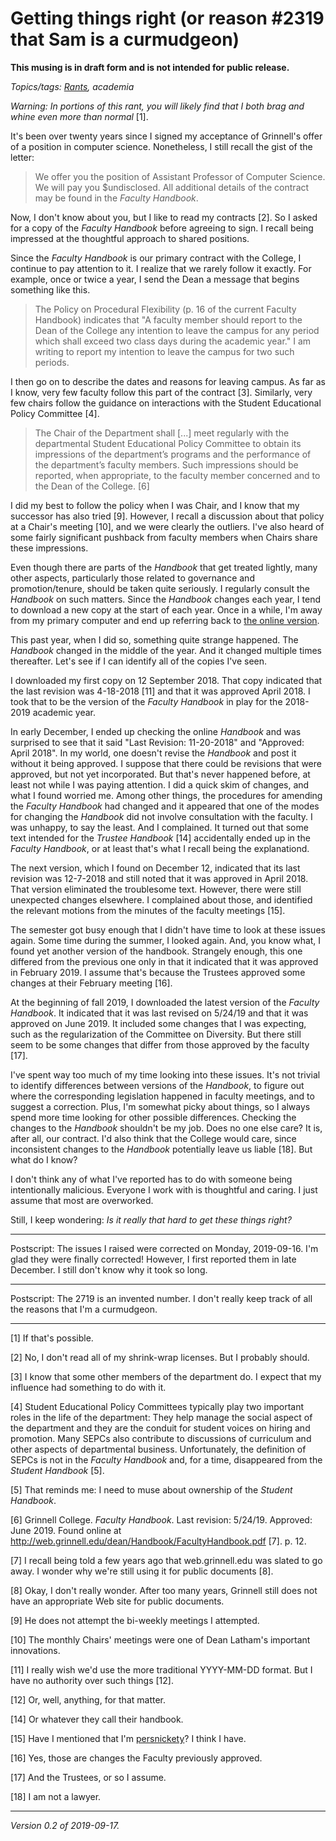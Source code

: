 Getting things right (or reason #2319 that Sam is a curmudgeon)
===============================================================

**This musing is in draft form and is not intended for public release.**

*Topics/tags: [Rants](index-rants), academia*

*Warning: In portions of this rant, you will likely find that I both 
brag and whine even more than normal* [1].

It's been over twenty years since I signed my acceptance of Grinnell's
offer of a position in computer science.  Nonetheless, I still
recall the gist of the letter:

> We offer you the position of Assistant Professor of Computer Science.
  We will pay you $undisclosed.  All additional details of the contract
  may be found in the _Faculty Handbook_.

Now, I don't know about you, but I like to read my contracts [2].  So
I asked for a copy of the _Faculty Handbook_ before agreeing to sign.
I recall being impressed at the thoughtful approach to shared positions.

Since the _Faculty Handbook_ is our primary contract with the College,
I continue to pay attention to it.  I realize that we rarely follow it
exactly.  For example, once or twice a year, I send the Dean a message
that begins something like this.

> The Policy on Procedural Flexibility (p. 16 of the current Faculty
Handbook) indicates that "A faculty member should report to the Dean
of the College any intention to leave the campus for any period which
shall exceed two class days during the academic year."  I am writing to
report my intention to leave the campus for two such periods.

I then go on to describe the dates and reasons for leaving campus.
As far as I know, very few faculty follow this part of the contract
[3].  Similarly, very few chairs follow the guidance on interactions
with the Student Educational Policy Committee [4].

> The Chair of the Department shall [...] meet regularly with the
departmental Student Educational Policy Committee to obtain its
impressions of the department’s programs and the performance of the
department’s faculty members. Such impressions should be reported,
when appropriate, to the faculty member concerned and to the Dean of
the College. [6]

I did my best to follow the policy when I was Chair, and I know
that my successor has also tried [9].  However, I recall a discussion
about that policy at a Chair's meeting [10], and we were clearly the
outliers.  I've also heard of some fairly significant pushback from
faculty members when Chairs share these impressions.

Even though there are parts of the _Handbook_ that get treated lightly,
many other aspects, particularly those related to governance and
promotion/tenure, should be taken quite seriously.  I regularly consult
the _Handbook_ on such matters.  Since the _Handbook_ changes each year,
I tend to download a new copy at the start of each year.  Once in a while,
I'm away from my primary computer and end up referring back to [the online
version](http://web.grinnell.edu/dean/Handbook/FacultyHandbook.pdf).

This past year, when I did so, something quite strange happened.
The _Handbook_ changed in the middle of the year.  And it changed
multiple times thereafter.  Let's see if I can identify all of the
copies I've seen.

I downloaded my first copy on 12 September 2018.  That copy indicated
that the last revision was 4-18-2018 [11] and that it was approved April 2018.
I took that to be the version of the _Faculty Handbook_ in play for the
2018-2019 academic year.

In early December, I ended up checking the online _Handbook_ and was
surprised to see that it said "Last Revision: 11-20-2018" and "Approved:
April 2018".  In my world, one doesn't revise the _Handbook_ and post
it without it being approved.  I suppose that there could be revisions
that were approved, but not yet incorporated.  But that's never happened
before, at least not while I was paying attention.  I did a quick skim of
changes, and what I found worried me.  Among other things, the procedures
for amending the _Faculty Handbook_ had changed and it appeared that
one of the modes for changing the _Handbook_ did not involve
consultation with the faculty.  I was unhappy, to say the least.
And I complained.  It turned out that some text intended for the
_Trustee Handbook_ [14] accidentally ended up in the _Faculty
Handbook_, or at least that's what I recall being the explanationd.

The next version, which I found on December 12, indicated that its last
revision was 12-7-2018 and still noted that it was approved in April
2018. That version eliminated the troublesome text.  However, there were
still unexpected changes elsewhere.  I complained about those, and
identified the relevant motions from the minutes of the faculty
meetings [15].

The semester got busy enough that I didn't have time to look at
these issues again.  Some time during the summer, I looked again.
And, you know what, I found yet another version of the handbook.
Strangely enough, this one differed from the previous one only in
that it indicated that it was approved in February 2019.  I assume
that's because the Trustees approved some changes at their February
meeting [16].

At the beginning of fall 2019, I downloaded the latest version of
the _Faculty Handbook_.  It indicated that it was last revised on
5/24/19 and that it was approved on June 2019.  It included some
changes that I was expecting, such as the regularization of the
Committee on Diversity.  But there still seem to be some changes
that differ from those approved by the faculty [17].

I've spent way too much of my time looking into these issues.  It's not
trivial to identify differences between versions of the _Handbook_,
to figure out where the corresponding legislation happened in faculty
meetings, and to suggest a correction.  Plus, I'm somewhat picky
about things, so I always spend more time looking for other possible
differences.  Checking the changes to the _Handbook_ shouldn't be my
job.  Does no one else care?  It is, after all, our contract.  I'd also
think that the College would care, since inconsistent changes to the
_Handbook_ potentially leave us liable [18].  But what do I know?

I don't think any of what I've reported has to do with someone being
intentionally malicious.  Everyone I work with is thoughtful and caring.
I just assume that most are overworked.

Still, I keep wondering: *Is it really that hard to get these things right?*

---

Postscript: The issues I raised were corrected on Monday, 2019-09-16.
I'm glad they were finally corrected!  However, I first reported them in 
late December.  I still don't know why it took so long.

---

Postscript: The 2719 is an invented number.  I don't really keep track of
all the reasons that I'm a curmudgeon.

---

[1] If that's possible.

[2] No, I don't read all of my shrink-wrap licenses.  But I probably should.

[3] I know that some other members of the department do.  I expect that
my influence had something to do with it.

[4] Student Educational Policy Committees typically play two important
roles in the life of the department: They help manage the social aspect
of the department and they are the conduit for student voices on hiring
and promotion.  Many SEPCs also contribute to discussions of curriculum
and other aspects of departmental business.  Unfortunately, the definition
of SEPCs is not in the _Faculty Handbook_ and, for a time, disappeared
from the _Student Handbook_ [5].

[5] That reminds me: I need to muse about ownership of the _Student
Handbook_.

[6] Grinnell College. _Faculty Handbook_.  Last revision: 5/24/19.
Approved: June 2019.  Found online at 
<http://web.grinnell.edu/dean/Handbook/FacultyHandbook.pdf> [7].  p. 12.

[7] I recall being told a few years ago that web.grinnell.edu was slated
to go away.  I wonder why we're still using it for public documents [8].

[8] Okay, I don't really wonder. After too many years, Grinnell still 
does not have an appropriate Web site for public documents.

[9] He does not attempt the bi-weekly meetings I attempted.

[10] The monthly Chairs' meetings were one of Dean Latham's important
innovations.

[11] I really wish we'd use the more traditional YYYY-MM-DD format.  But
I have no authority over such things [12].

[12] Or, well, anything, for that matter.

[14] Or whatever they call their handbook.

[15] Have I mentioned that I'm [persnickety](persnickety-2019-09-17)?
I think I have.

[16] Yes, those are changes the Faculty previously approved.

[17] And the Trustees, or so I assume.

[18] I am not a lawyer.

---

*Version 0.2 of 2019-09-17.*
